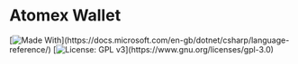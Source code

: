 # Atomex Wallet
[![Made With](https://img.shields.io/badge/made%20with-C%23-success.svg?)](https://docs.microsoft.com/en-gb/dotnet/csharp/language-reference/)
[![License: GPL v3](https://img.shields.io/badge/License-GPL%20v3-blue.svg?)](https://www.gnu.org/licenses/gpl-3.0)